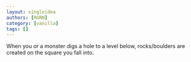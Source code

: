 ```yaml
---
layout: singleidea
authors: [RGRN]
category: [vanilla]
tags: []
---
```

When you or a monster digs a hole to a level below, rocks/boulders are created on the square you fall into.
